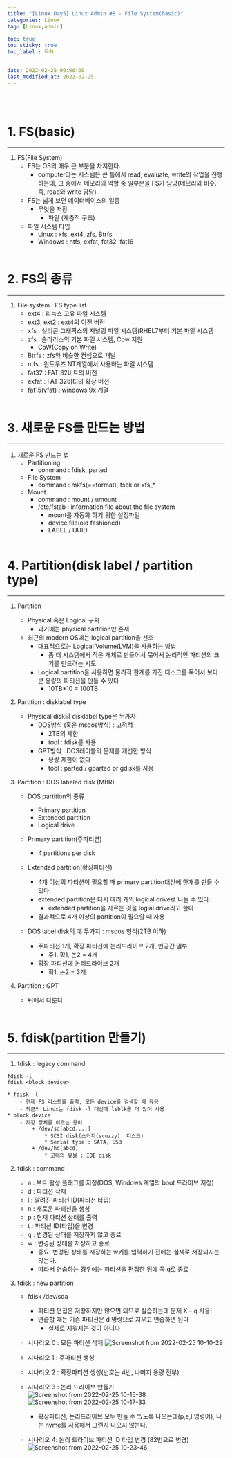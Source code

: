 ```yaml
---
title: "[Linux Day5] Linux Admin #8 - File System(basic)"
categories: Linux
tag: [Linux,admin]

toc: true
toc_sticky: true
toc_label : 목차


date: 2022-02-25 00:00:00
last_modified_at: 2022-02-25
---
```

<br>
<br>

# 1. FS(basic)
---
1. FS(File System)
	* FS는 OS의 매우 큰 부분을 차지한다.
		- computer라는 시스템은 큰 틀에서 read, evaluate, write의 작업을 진행하는데, 그 중에서 메모리의 역할 중 일부분을 FS가 담당(메모리와 비슷. 즉, read와 write 담당)
	* FS는 넓게 보면 데이터베이스의 일종
		- 무엇을 저장
			+ 파일 (계층적 구조) 
	* 파일 시스템 타입
		- Linux : xfs, ext4, zfs, Btrfs
		- Windows : ntfs, exfat, fat32, fat16
		<br>

# 2. FS의 종류
---
1. File system : FS type list
	* ext4 : 리눅스 고유 파일 시스템
	* ext3, ext2 : ext4의 이전 버전
	* xfs : 실리콘 그래픽스의 저널링 파일 시스템(RHEL7부터 기본 파일 시스템
	* zfs : 솔라리스의 기본 파일 시스템, Cow 지원
		- CoW(Copy on Write)
	* Btrfs : zfs와 비슷한 컨셉으로 개발
	* ntfs : 윈도우즈 NT계열에서 사용하는 파일 시스템
	* fat32 : FAT 32비트의 버전
	* exfat : FAT 32비티의 확장 버전
	* fat15(vfat) : windows 9x 계열
	<br>

# 3. 새로운 FS를 만드는 방법
---
1. 새로운 FS 만드는 법
	* Partitioning
		- command : fdisk, parted	
	* File System
		- command : mkfs(==format), fsck or xfs_*
	* Mount
		- command : mount / umount
		- /etc/fstab : information file about the file system
			+ mount를 자동화 하기 위한 설정파일
			+ device file(old fashioned)
			+ LABEL / UUID
			<br>

# 4. Partition(disk label / partition type)
---
1. Partition
	* Physical 혹은 Logical 구획
		- 과거에는 physical partition만 존재
	* 최근의 modern OS에는 logical partition을 선호
		- 대표적으로는 Logical Volume(LVM)을 사용하는 방법
			+ 좀 더 시스템에서 작은 개체로 만들어서 묶어서 논리적인 파티션의 크기를 만드려는 시도
		- Logical partition을 사용하면 물리적 한계를 가진 디스크를 묶어서 보다 큰 용량의 파티션을 만들 수 있다
			+ 10TB*10 = 100TB

2. Partition : disklabel type
	* Physical disk의 disklabel type은 두가지
		- DOS방식 (혹은 msdos방식) : 고적적
			+ 2TB의 제한
			+ tool : fdisk를 사용
		- GPT방식 : DOS레이블의 문제를 개선한 방식
			+ 용량 제한이 없다
			+ tool : parted / gparted or gdisk를 사용

3. Partition : DOS labeled disk (MBR)
	* DOS partition의 종류
		- Primary partition
		- Extended partition
		- Logical drive
	* Primary partition(주파티션)
		- 4 partitions per disk
	* Extended partition(확장파티션)
		- 4개 이상의 파티션이 필요할 때 primary partition대신에 한개를 만들 수 있다.
		- extended partition은 다시 여러 개의 logical drive로 나눌 수 있다.
			+ extended partition을 자르는 것을 logial drive라고 한다
		- 결과적으로 4개 이상의 partition이 필요할 때 사용

	* DOS label disk의 예 두가지 : msdos 형식(2TB 이하)
		- 주파티션 1개, 확장 파티션에 논리드라이브 2개, 빈공간 일부
			+ 주1, 확1, 논2 = 4개
		- 확장 파티션에 논리드라이브 2개
			+ 확1, 논2 = 3개

4. Partition : GPT
	* 뒤에서 다룬다
	<br>

# 5. fdisk(partition 만들기)
---
1. fdisk : legacy command
```
fdisk -l
fdisk <block device>
```
	* fdisk -l
		- 현재 FS 리스트를 출력, 모든 device를 검색할 때 유용
		- 최근의 Linux는 fdisk -l 대신에 lsblk를 더 많이 사용
	* block device
		- 저장 장치를 이르는 용어
			+ /dev/sd[abcd....]
				* SCSI disk(스커지(scuzzy)  디스크)
				* Serial type : SATA, USB
			+ /dev/hd[abcd]
				* 고대의 유물 : IDE disk
2. fdisk : command
	* a : 부트 활성 플래그를 지정(DOS, Windows 계열의 boot 드라이브 지정)
	* d : 파티션 삭제
	* l : 알려진 파티션 ID(파티션 타입)
	* n : 새로운 파티션을 생성
	* p : 현재 파티션 상태를 출력
	* t : 파티션 ID(타입)을 변경
	* q : 변경된 상태를 저장하지 않고 종료
	* w : 변경된 상태를 저장하고 종료
		- 중요! 변경된 상태를 저장하는 w키를 입력하기 전에는 실제로 저장되지는 않는다.
		- 따라서 연습하는 경우에는 파티션을 편집한 뒤에 꼭 q로 종료

3. fdisk : new partition
	* fdisk /dev/sda
		- 파티션 편집은 저장하지만 않으면 되므로 실습하는데 문제 X - q 사용!
		- 연습할 때는 기존 파티션은 d 명령으로 지우고 연습하면 된다
			+ 실제로 지워지는 것이 아니다
	* 시나리오 0 : 모든 파티션 삭제
	![Screenshot from 2022-02-25 10-10-29](https://user-images.githubusercontent.com/58837749/155634527-1d362071-4532-4320-8afb-fc60e9558696.png)
	* 시나리오 1 : 주파티션 생성
	* 시나리오 2 : 확장파티션 생성(번호는 4번, 나머지 용량 전부)
	* 시나리오 3 : 논리 드라이브 만들기
	![Screenshot from 2022-02-25 10-15-38](https://user-images.githubusercontent.com/58837749/155635248-813025a9-5a75-4bf2-8a8e-2db76ddc2113.png)
	![Screenshot from 2022-02-25 10-17-33](https://user-images.githubusercontent.com/58837749/155635251-ff48f2ab-61fc-4911-8280-984a00371f0f.png)

		- 확장파티션, 논리드라이브 모두 만들 수 있도록 나오는데(p,e,l 명령어), 나는 nvme를 사용해서 그런지 나오지 않는다.
	* 시나리오 4: 논리 드라이브 파티션 ID 타입 변경 (82번으로 변경)
	![Screenshot from 2022-02-25 10-23-46](https://user-images.githubusercontent.com/58837749/155635803-e626afb8-69f3-42d3-bfcf-7235ed1298e8.png)

